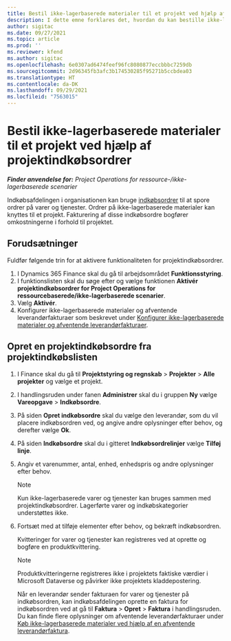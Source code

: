 ```yaml
---
title: Bestil ikke-lagerbaserede materialer til et projekt ved hjælp af projektindkøbsordrer
description: I dette emne forklares det, hvordan du kan bestille ikke-lagerbaserede materialer til et projekt ved hjælp af projektindkøbsordrer.
author: sigitac
ms.date: 09/27/2021
ms.topic: article
ms.prod: ''
ms.reviewer: kfend
ms.author: sigitac
ms.openlocfilehash: 6e0307ad6474feef96fc8080877eccbbbc7259db
ms.sourcegitcommit: 2d96345fb3afc3b174530285f95271b5ccbdea03
ms.translationtype: HT
ms.contentlocale: da-DK
ms.lasthandoff: 09/29/2021
ms.locfileid: "7563015"
---
```

# <a name="order-non-stocked-materials-for-a-project-using-project-purchase-orders"></a>Bestil ikke-lagerbaserede materialer til et projekt ved hjælp af projektindkøbsordrer

_**Finder anvendelse for:** Project Operations for ressource-/ikke-lagerbaserede scenarier_

Indkøbsafdelingen i organisationen kan bruge [indkøbsordrer](/dynamics365/supply-chain/procurement/purchase-order-overview) til at spore ordrer på varer og tjenester. Ordrer på ikke-lagerbaserede materialer kan knyttes til et projekt. Fakturering af disse indkøbsordre bogfører omkostningerne i forhold til projektet.

## <a name="prerequisites"></a>Forudsætninger
Fuldfør følgende trin for at aktivere funktionaliteten for projektindkøbsordrer.

1. I Dynamics 365 Finance skal du gå til arbejdsområdet **Funktionsstyring**.
2. I funktionslisten skal du søge efter og vælge funktionen **Aktivér projektindkøbsordrer for Project Operations for ressourcebaserede/ikke-lagerbaserede scenarier**.
3. Vælg **Aktivér**.
4. Konfigurer ikke-lagerbaserede materialer og afventende leverandørfakturaer som beskrevet under [Konfigurer ikke-lagerbaserede materialer og afventende leverandørfakturaer](configure-materials-nonstocked.md).

## <a name="create-a-project-purchase-order-from-the-project-purchase-order-list"></a>Opret en projektindkøbsordre fra projektindkøbslisten

1. I Finance skal du gå til **Projektstyring og regnskab** > **Projekter** > **Alle projekter** og vælge et projekt.
2. I handlingsruden under fanen **Administrer** skal du i gruppen **Ny** vælge **Vareopgave** > **Indkøbsordre**.
3. På siden **Opret indkøbsordre** skal du vælge den leverandør, som du vil placere indkøbsordren ved, og angive andre oplysninger efter behov, og derefter vælge **Ok**.
4. På siden **Indkøbsordre** skal du i gitteret **Indkøbsordrelinjer** vælge **Tilføj linje**.
5. Angiv et varenummer, antal, enhed, enhedspris og andre oplysninger efter behov.

    > [!NOTE]
    > Kun ikke-lagerbaserede varer og tjenester kan bruges sammen med projektindkøbsordrer. Lagerførte varer og indkøbskategorier understøttes ikke.

6. Fortsæt med at tilføje elementer efter behov, og bekræft indkøbsordren.

    Kvitteringer for varer og tjenester kan registreres ved at oprette og bogføre en produktkvittering.

    > [!NOTE]
    > Produktkvitteringerne registreres ikke i projektets faktiske værdier i Microsoft Dataverse og påvirker ikke projektets kladdepostering.

    Når en leverandør sender fakturaen for varer og tjenester på indkøbsordren, kan indkøbsafdelingen oprette en faktura for indkøbsordren ved at gå til **Faktura** > **Opret** > **Faktura** i handlingsruden. Du kan finde flere oplysninger om afventende leverandørfakturaer under [Køb ikke-lagerbaserede materialer ved hjælp af en afventende leverandørfaktura](pending-vendor-invoices.md).

